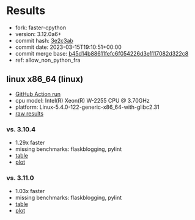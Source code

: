 # Results

- fork: faster-cpython
- version: 3.12.0a6+
- commit hash: [3e2c3ab](https://github.com/faster%2dcpython/cpython/commit/3e2c3ab)
- commit date: 2023-03-15T19:10:51+00:00
- commit merge base: [b45d14b88611fefc6f054226d3e1117082d322c8](https://github.com/faster%2dcpython/cpython/commit/b45d14b88611fefc6f054226d3e1117082d322c8)
- ref: allow_non_python_fra

## linux x86_64 (linux)

- [GitHub Action run](https://github.com/faster-cpython/benchmarking/actions/runs/4436926255)
- cpu model: Intel(R) Xeon(R) W-2255 CPU @ 3.70GHz
- platform: Linux-5.4.0-122-generic-x86_64-with-glibc2.31
- [raw results](bm-20230315-linux-x86_64-faster%252dcpython-allow_non_python_fra-3.12.0a6%2B-3e2c3ab.json)

### vs. 3.10.4

- 1.29x faster
- missing benchmarks: flaskblogging, pylint
- [table](bm-20230315-linux-x86_64-faster%252dcpython-allow_non_python_fra-3.12.0a6%2B-3e2c3ab-vs-3.10.4.md)
- [plot](bm-20230315-linux-x86_64-faster%252dcpython-allow_non_python_fra-3.12.0a6%2B-3e2c3ab-vs-3.10.4.png)

### vs. 3.11.0

- 1.03x faster
- missing benchmarks: flaskblogging, pylint
- [table](bm-20230315-linux-x86_64-faster%252dcpython-allow_non_python_fra-3.12.0a6%2B-3e2c3ab-vs-3.11.0.md)
- [plot](bm-20230315-linux-x86_64-faster%252dcpython-allow_non_python_fra-3.12.0a6%2B-3e2c3ab-vs-3.11.0.png)

